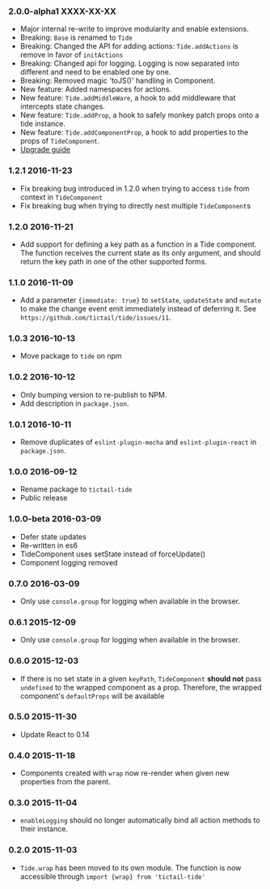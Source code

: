 ### 2.0.0-alpha1 XXXX-XX-XX
* Major internal re-write to improve modularity and enable extensions.
* Breaking: `Base` is renamed to `Tide`
* Breaking: Changed the API for adding actions: `Tide.addActions` is remove in favor of `initActions`
* Breaking: Changed api for logging. Logging is now separated into different and need to be enabled one by one.
* Breaking: Removed magic 'toJS()' handling in Component.
* New feature: Added namespaces for actions.
* New feature: `Tide.addMiddleWare`, a hook to add middleware that intercepts state changes.
* New feature: `Tide.addProp`, a hook to safely monkey patch props onto a tide instance.
* New feature: `Tide.addComponentProp`, a hook to add properties to the props of `TideComponent`.
* [Upgrade guide](TODO)

### 1.2.1 2016-11-23
* Fix breaking bug introduced in 1.2.0 when trying to access `tide` from context in `TideComponent`
* Fix breaking bug when trying to directly nest multiple `TideComponent`s

### 1.2.0 2016-11-21
* Add support for defining a key path as a function in a Tide component. The function receives the current state as its only argument, and should return the key path in one of the other supported forms.

### 1.1.0 2016-11-09
* Add a parameter `{immediate: true}` to `setState`, `updateState` and `mutate` to make the change event emit immediately instead of deferring it. See `https://github.com/tictail/tide/issues/11`.

### 1.0.3 2016-10-13
* Move package to `tide` on npm

### 1.0.2 2016-10-12
* Only bumping version to re-publish to NPM.
* Add description in `package.json`.

### 1.0.1 2016-10-11
* Remove duplicates of `eslint-plugin-mocha` and `eslint-plugin-react` in `package.json`.

### 1.0.0 2016-09-12
* Rename package to `tictail-tide`
* Public release

### 1.0.0-beta 2016-03-09
* Defer state updates
* Re-written in es6
* TideComponent uses setState instead of forceUpdate()
* Component logging removed

### 0.7.0 2016-03-09
* Only use `console.group` for logging when available in the browser.

### 0.6.1 2015-12-09
* Only use `console.group` for logging when available in the browser.

### 0.6.0 2015-12-03
* If there is no set state in a given `keyPath`, `TideComponent` **should not** pass `undefined` to the wrapped component as a prop. Therefore, the wrapped component's `defaultProps` will be available

### 0.5.0 2015-11-30
* Update React to 0.14

### 0.4.0 2015-11-18
* Components created with `wrap` now re-render when given new properties from the parent.

### 0.3.0 2015-11-04
* `enableLogging` should no longer automatically bind all action methods to their instance.

### 0.2.0 2015-11-03
* `Tide.wrap` has been moved to its own module. The function is now accessible through `import {wrap} from 'tictail-tide'`
